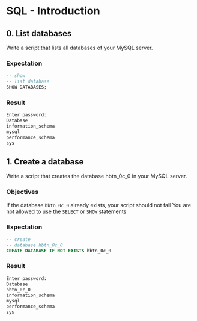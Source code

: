 # SQL - Introduction

## 0. List databases
Write a script that lists all databases of your MySQL server.

### Expectation
```sql
-- show
-- list database
SHOW DATABASES;
```
### Result
```bash
Enter password: 
Database
information_schema
mysql
performance_schema
sys
```

## 1. Create a database
Write a script that creates the database hbtn_0c_0 in your MySQL server.

### Objectives
If the database `hbtn_0c_0` already exists, your script should not fail
You are not allowed to use the `SELECT` or `SHOW` statements

### Expectation
```sql
-- create
-- database hbtn_0c_0
CREATE DATABASE IF NOT EXISTS hbtn_0c_0
```
### Result
```bash
Enter password: 
Database
hbtn_0c_0
information_schema
mysql
performance_schema
sys
```